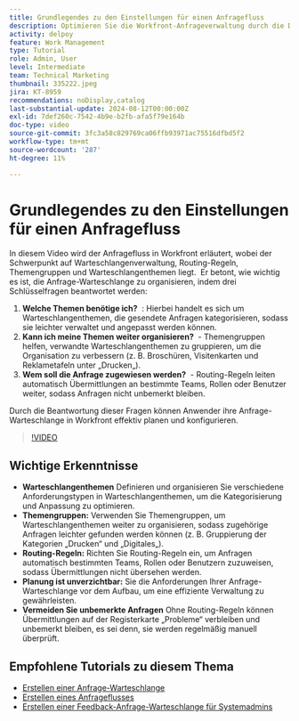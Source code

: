 ```yaml
---
title: Grundlegendes zu den Einstellungen für einen Anfragefluss
description: Optimieren Sie die Workfront-Anfrageverwaltung durch die Definition von Warteschlangenthemen, die Verwendung von Themengruppen, das Festlegen von Routing-Regeln, die Vorausplanung und die Sicherstellung, dass Übermittlungen nicht übersehen werden, um die Effizienz zu verbessern.
activity: delpoy
feature: Work Management
type: Tutorial
role: Admin, User
level: Intermediate
team: Technical Marketing
thumbnail: 335222.jpeg
jira: KT-8959
recommendations: noDisplay,catalog
last-substantial-update: 2024-08-12T00:00:00Z
exl-id: 7def260c-7542-4b9e-b2fb-afa5f79e164b
doc-type: video
source-git-commit: 3fc3a58c829769ca06ffb93971ac75516dfbd5f2
workflow-type: tm+mt
source-wordcount: '287'
ht-degree: 11%

---
```


# Grundlegendes zu den Einstellungen für einen Anfragefluss

In diesem Video wird der Anfragefluss in Workfront erläutert, wobei der Schwerpunkt auf Warteschlangenverwaltung, Routing-Regeln, Themengruppen und Warteschlangenthemen liegt. &#x200B; Er betont, wie wichtig es ist, die Anfrage-Warteschlange zu organisieren, indem drei Schlüsselfragen beantwortet werden:

1. **Welche Themen benötige ich?** &#x200B; : Hierbei handelt es sich um Warteschlangenthemen, die gesendete Anfragen kategorisieren, sodass sie leichter verwaltet und angepasst werden können. &#x200B;
1. **Kann ich meine Themen weiter organisieren?** &#x200B; - Themengruppen helfen, verwandte Warteschlangenthemen zu gruppieren, um die Organisation zu verbessern (z. B. Broschüren, Visitenkarten und Reklametafeln unter „Drucken„). &#x200B;
1. **Wem soll die Anfrage zugewiesen werden?** &#x200B; - Routing-Regeln leiten automatisch Übermittlungen an bestimmte Teams, Rollen oder Benutzer weiter, sodass Anfragen nicht unbemerkt bleiben. &#x200B;

Durch die Beantwortung dieser Fragen können Anwender ihre Anfrage-Warteschlange in Workfront effektiv planen und konfigurieren. &#x200B;

>[!VIDEO](https://video.tv.adobe.com/v/335222/?quality=12&learn=on&enablevpops)

## Wichtige Erkenntnisse

* **Warteschlangenthemen** Definieren und organisieren Sie verschiedene Anforderungstypen in Warteschlangenthemen, um die Kategorisierung und Anpassung zu optimieren. &#x200B;
* **Themengruppen:** Verwenden Sie Themengruppen, um Warteschlangenthemen weiter zu organisieren, sodass zugehörige Anfragen leichter gefunden werden können (z. B. Gruppierung der Kategorien „Drucken“ und „Digitales„). &#x200B;
* **Routing-Regeln:** Richten Sie Routing-Regeln ein, um Anfragen automatisch bestimmten Teams, Rollen oder Benutzern zuzuweisen, sodass Übermittlungen nicht übersehen werden. &#x200B;
* **Planung ist unverzichtbar:** Sie die Anforderungen Ihrer Anfrage-Warteschlange vor dem Aufbau, um eine effiziente Verwaltung zu gewährleisten. &#x200B;
* **Vermeiden Sie unbemerkte Anfragen** Ohne Routing-Regeln können Übermittlungen auf der Registerkarte „Probleme“ verbleiben und unbemerkt bleiben, es sei denn, sie werden regelmäßig manuell überprüft. &#x200B;

## Empfohlene Tutorials zu diesem Thema

* [Erstellen einer Anfrage-Warteschlange](/help/manage-work/request-queues/create-a-request-queue.md)
* [Erstellen eines Anfrageflusses](/help/manage-work/request-queues/create-a-request-flow.md)
* [Erstellen einer Feedback-Anfrage-Warteschlange für Systemadmins](/help/manage-work/request-queues/create-a-system-admin-feedback-request-queue.md)
